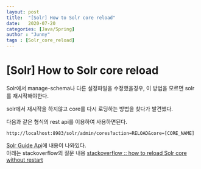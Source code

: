 ```yaml
---
layout: post
title:  "[Solr] How to Solr core reload"
date:   2020-07-20
categories: [Java/Spring]
author : "Junny"
tags : [Solr_core_reload]
---
```

# [Solr] How to Solr core reload

Solr에서 manage-schema나 다른 설정파일을 수정했을경우, 이 방법을 모르면 solr를 재시작해야한다.

solr에서 재시작을 하지않고 core를 다시 로딩하는 방법을 찾다가 발견했다.


다음과 같은 형식의 rest api를 이용하여 사용하면된다.
```
http://localhost:8983/solr/admin/cores?action=RELOAD&core=[CORE_NAME]﻿
```



[Solr Guide Api](https://lucene.apache.org/solr/guide/7_1/coreadmin-api.html#coreadmin-reload)에 내용이 나와있다.<br>
아래는 stackoverflow의 질문 내용
[stackoverflow :: how to reload Solr core without restart](https://stackoverflow.com/questions/11555696/is-there-a-way-to-dynamically-update-a-synonym-file-without-restarting-solr-serv)